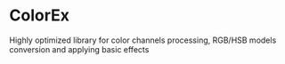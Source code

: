 # ColorEx
Highly optimized library for color channels processing, RGB/HSB models conversion and applying basic effects